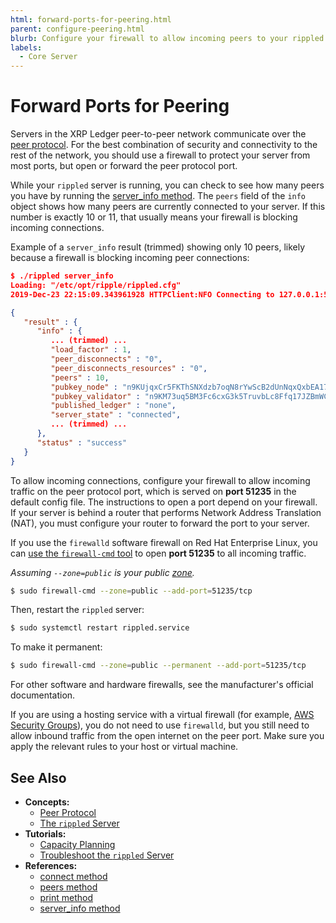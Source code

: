 ```yaml
---
html: forward-ports-for-peering.html
parent: configure-peering.html
blurb: Configure your firewall to allow incoming peers to your rippled server.
labels:
  - Core Server
---
```

# Forward Ports for Peering

Servers in the XRP Ledger peer-to-peer network communicate over the [peer protocol](../../../concepts/networks-and-servers/peer-protocol.md). For the best combination of security and connectivity to the rest of the network, you should use a firewall to protect your server from most ports, but open or forward the peer protocol port.

While your `rippled` server is running, you can check to see how many peers you have by running the [server_info method](../../../references/http-websocket-apis/public-api-methods/server-info-methods/server_info.md). The `peers` field of the `info` object shows how many peers are currently connected to your server. If this number is exactly 10 or 11, that usually means your firewall is blocking incoming connections.

Example of a `server_info` result (trimmed) showing only 10 peers, likely because a firewall is blocking incoming peer connections:

```json
$ ./rippled server_info
Loading: "/etc/opt/ripple/rippled.cfg"
2019-Dec-23 22:15:09.343961928 HTTPClient:NFO Connecting to 127.0.0.1:5005

{
   "result" : {
      "info" : {
         ... (trimmed) ...
         "load_factor" : 1,
         "peer_disconnects" : "0",
         "peer_disconnects_resources" : "0",
         "peers" : 10,
         "pubkey_node" : "n9KUjqxCr5FKThSNXdzb7oqN8rYwScB2dUnNqxQxbEA17JkaWy5x",
         "pubkey_validator" : "n9KM73uq5BM3Fc6cxG3k5TruvbLc8Ffq17JZBmWC4uP4csL4rFST",
         "published_ledger" : "none",
         "server_state" : "connected",
         ... (trimmed) ...
      },
      "status" : "success"
   }
}
```

To allow incoming connections, configure your firewall to allow incoming traffic on the peer protocol port, which is served on **port 51235** in the default config file. The instructions to open a port depend on your firewall. If your server is behind a router that performs Network Address Translation (NAT), you must configure your router to forward the port to your server.

If you use the `firewalld` software firewall on Red Hat Enterprise Linux, you can [use the `firewall-cmd` tool](https://access.redhat.com/documentation/en-us/red_hat_enterprise_linux/7/html/security_guide/sec-using_zones_to_manage_incoming_traffic_depending_on_source) to open **port 51235** to all incoming traffic.

_Assuming `--zone=public` is your public [zone](https://access.redhat.com/documentation/en-us/red_hat_enterprise_linux/7/html/security_guide/sec-working_with_zones#sec-Listing_Zones)._

```sh
$ sudo firewall-cmd --zone=public --add-port=51235/tcp
```

Then, restart the `rippled` server:

```sh
$ sudo systemctl restart rippled.service
```

To make it permanent:

```sh
$ sudo firewall-cmd --zone=public --permanent --add-port=51235/tcp
```

For other software and hardware firewalls, see the manufacturer's official documentation.

If you are using a hosting service with a virtual firewall (for example, [AWS Security Groups](https://docs.aws.amazon.com/vpc/latest/userguide/VPC_SecurityGroups.html)), you do not need to use `firewalld`, but you still need to allow inbound traffic from the open internet on the peer port. Make sure you apply the relevant rules to your host or virtual machine.


## See Also

- **Concepts:**
    - [Peer Protocol](../../../concepts/networks-and-servers/peer-protocol.md)
    - [The `rippled` Server](xrpl-servers.html)
- **Tutorials:**
    - [Capacity Planning](../../installation/capacity-planning.md)
    - [Troubleshoot the `rippled` Server](../../troubleshooting/index.md)
- **References:**
    - [connect method](../../../references/http-websocket-apis/admin-api-methods/peer-management-methods/connect.md)
    - [peers method](../../../references/http-websocket-apis/admin-api-methods/peer-management-methods/peers.md)
    - [print method](../../../references/http-websocket-apis/admin-api-methods/status-and-debugging-methods/print.md)
    - [server_info method](../../../references/http-websocket-apis/public-api-methods/server-info-methods/server_info.md)

